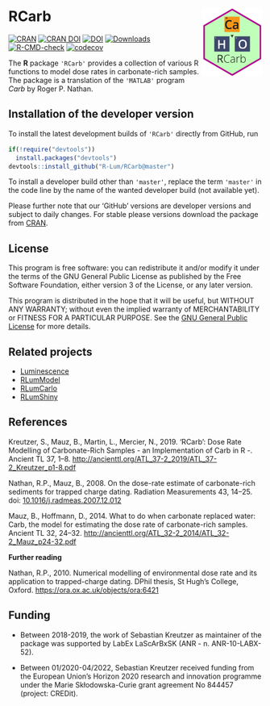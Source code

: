 




<!-- README.md was auto-generated by README.Rmd. Please DO NOT edit by hand!-->

# RCarb <img width=120px src="man/figures/Logo_RCarb.svg" align="right" />

[![CRAN](https://www.r-pkg.org/badges/version/RCarb)](https://CRAN.R-project.org/package=RCarb)
[![CRAN
DOI](https://img.shields.io/badge/doi-10.32614/CRAN.package.RCarb-blue.svg)](https://doi.org/10.32614/CRAN.package.RCarb)
[![DOI](https://zenodo.org/badge/151577249.svg)](https://zenodo.org/badge/latestdoi/151577249)
[![Downloads](https://cranlogs.r-pkg.org/badges/grand-total/RCarb)](https://www.r-pkg.org/pkg/RCarb)
[![R-CMD-check](https://github.com/R-Lum/RCarb/workflows/GitHub%20Actions%20CI/badge.svg)](https://github.com/R-Lum/RCarb/actions)
[![codecov](https://codecov.io/gh/R-Lum/RCarb/graph/badge.svg?token=yAbeonoPiC)](https://codecov.io/gh/R-Lum/RCarb)

The **R** package `'RCarb'` provides a collection of various R functions
to model dose rates in carbonate-rich samples. The package is a
translation of the `'MATLAB'` program *Carb* by Roger P. Nathan.

## Installation of the developer version

To install the latest development builds of `'RCarb'` directly from
GitHub, run

``` r
if(!require("devtools"))
  install.packages("devtools")
devtools::install_github("R-Lum/RCarb@master")
```

To install a developer build other than `'master'`, replace the term
`'master'` in the code line by the name of the wanted developer build
(not available yet).

Please further note that our ‘GitHub’ versions are developer versions
and subject to daily changes. For stable please versions download the
package from [CRAN](https://CRAN.R-project.org/package=RCarb).

## License

This program is free software: you can redistribute it and/or modify it
under the terms of the GNU General Public License as published by the
Free Software Foundation, either version 3 of the License, or any later
version.

This program is distributed in the hope that it will be useful, but
WITHOUT ANY WARRANTY; without even the implied warranty of
MERCHANTABILITY or FITNESS FOR A PARTICULAR PURPOSE. See the [GNU
General Public
License](https://github.com/R-Lum/RCarb/blob/master/LICENSE) for more
details.

## Related projects

- [Luminescence](https://github.com/R-Lum/Luminescence)
- [RLumModel](https://github.com/R-Lum/RLumModel)
- [RLumCarlo](https://github.com/R-Lum/RLumCarlo)
- [RLumShiny](https://github.com/R-Lum/RLumShiny)

## References

Kreutzer, S., Mauz, B., Martin, L., Mercier, N., 2019. ‘RCarb’: Dose
Rate Modelling of Carbonate-Rich Samples - an Implementation of Carb in
R -. Ancient TL 37, 1–8.
<http://ancienttl.org/ATL_37-2_2019/ATL_37-2_Kreutzer_p1-8.pdf>

Nathan, R.P., Mauz, B., 2008. On the dose-rate estimate of
carbonate-rich sediments for trapped charge dating. Radiation
Measurements 43, 14–25. doi:
[10.1016/j.radmeas.2007.12.012](https://dx.doi.org/10.1016/j.radmeas.2007.12.012)

Mauz, B., Hoffmann, D., 2014. What to do when carbonate replaced water:
Carb, the model for estimating the dose rate of carbonate-rich samples.
Ancient TL 32, 24–32.
<http://ancienttl.org/ATL_32-2_2014/ATL_32-2_Mauz_p24-32.pdf>

**Further reading**

Nathan, R.P., 2010. Numerical modelling of environmental dose rate and
its application to trapped-charge dating. DPhil thesis, St Hugh’s
College, Oxford. <https://ora.ox.ac.uk/objects/ora:6421>

## <span class="glyphicon glyphicon-euro"></span> Funding

- Between 2018-2019, the work of Sebastian Kreutzer as maintainer of the
  package was supported by LabEx LaScArBxSK (ANR - n. ANR-10-LABX-52).

- Between 01/2020-04/2022, Sebastian Kreutzer received funding from the
  European Union’s Horizon 2020 research and innovation programme under
  the Marie Skłodowska-Curie grant agreement No 844457 (project:
  CREDit).
